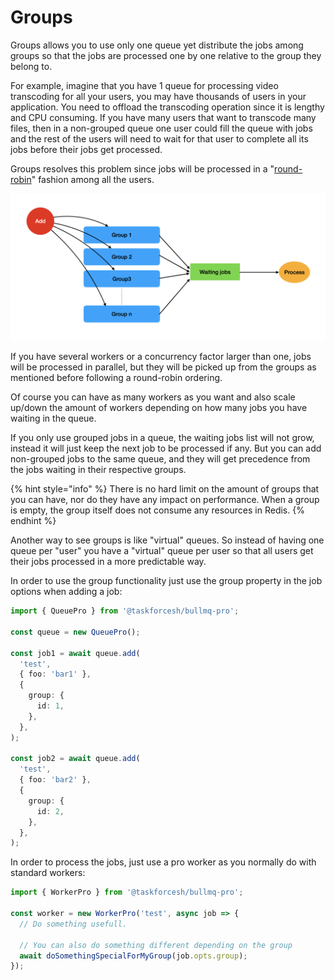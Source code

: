 # Groups

Groups allows you to use only one queue yet distribute the jobs among groups so that the jobs are processed one by one relative to the group they belong to.

For example, imagine that you have 1 queue for processing video transcoding for all your users, you may have thousands of users in your application. You need to offload the transcoding operation since it is lengthy and CPU consuming. If you have many users that want to transcode many files, then in a non-grouped queue one user could fill the queue with jobs and the rest of the users will need to wait for that user to complete all its jobs before their jobs get processed.

Groups resolves this problem since jobs will be processed in a "[round-robin](https://en.wikipedia.org/wiki/Round-robin_item_allocation)" fashion among all the users.&#x20;

![](<../.gitbook/assets/image (1).png>)

If you have several workers or a concurrency factor larger than one, jobs will be processed in parallel, but they will be picked up from the groups as mentioned before following a round-robin ordering.

Of course you can have as many workers as you want and also scale up/down the amount of workers depending on how many jobs you have waiting in the queue.

If you only use grouped jobs in a queue, the waiting jobs list will not grow, instead it will just keep the next job to be processed if any. But you can add non-grouped jobs to the same queue, and they will get precedence from the jobs waiting in their respective groups.

{% hint style="info" %}
There is no hard limit on the amount of groups that you can have, nor do they have any impact on performance. When a group is empty, the group itself does not consume any resources in Redis.
{% endhint %}

Another way to see groups is like "virtual" queues. So instead of having one queue per "user" you have a "virtual" queue per user so that all users get their jobs processed in a more predictable way.

In order to use the group functionality just use the group property in the job options when adding a job:

```typescript
import { QueuePro } from '@taskforcesh/bullmq-pro';

const queue = new QueuePro();

const job1 = await queue.add(
  'test',
  { foo: 'bar1' },
  {
    group: {
      id: 1,
    },
  },
);

const job2 = await queue.add(
  'test',
  { foo: 'bar2' },
  {
    group: {
      id: 2,
    },
  },
);
```

In order to process the jobs, just use a pro worker as you normally do with standard workers:

```typescript
import { WorkerPro } from '@taskforcesh/bullmq-pro';

const worker = new WorkerPro('test', async job => {
  // Do something usefull.

  // You can also do something different depending on the group
  await doSomethingSpecialForMyGroup(job.opts.group);
});
```
